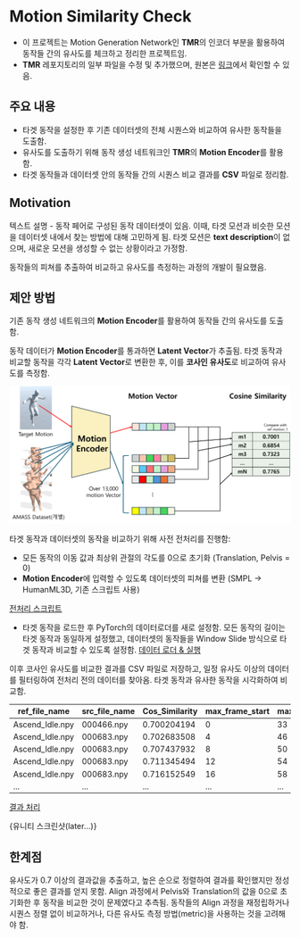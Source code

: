 # Motion Similarity Check

- 이 프로젝트는 Motion Generation Network인 **TMR**의 인코더 부분을 활용하여 동작들 간의 유사도를 체크하고 정리한 프로젝트임.
- **TMR** 레포지토리의 일부 파일을 수정 및 추가했으며, 원본은 [링크]({https://github.com/Mathux/TMR})에서 확인할 수 있음.

## 주요 내용

- 타겟 동작을 설정한 후 기존 데이터셋의 전체 시퀀스와 비교하여 유사한 동작들을 도출함.
- 유사도를 도출하기 위해 동작 생성 네트워크인 **TMR**의 **Motion Encoder**를 활용함.
- 타겟 동작들과 데이터셋 안의 동작들 간의 시퀀스 비교 결과를 **CSV** 파일로 정리함.

## Motivation

텍스트 설명 - 동작 페어로 구성된 동작 데이터셋이 있음. 이때, 타겟 모션과 비슷한 모션을 데이터셋 내에서 찾는 방법에 대해 고민하게 됨. 타겟 모션은 **text description**이 없으며, 새로운 모션을 생성할 수 없는 상황이라고 가정함.

동작들의 피쳐를 추출하여 비교하고 유사도를 측정하는 과정의 개발이 필요했음.

## 제안 방법

기존 동작 생성 네트워크의 **Motion Encoder**를 활용하여 동작들 간의 유사도를 도출함.

동작 데이터가 **Motion Encoder**를 통과하면 **Latent Vector**가 추출됨. 타겟 동작과 비교할 동작을 각각 **Latent Vector**로 변환한 후, 이를 **코사인 유사도**로 비교하여 유사도를 측정함.

![method.png](assets/method.png)

타겟 동작과 데이터셋의 동작을 비교하기 위해 사전 전처리를 진행함:

- 모든 동작의 이동 값과 최상위 관절의 각도를 0으로 초기화 (Translation, Pelvis = 0)
- **Motion Encoder**에 입력할 수 있도록 데이터셋의 피쳐를 변환 (SMPL → HumanML3D, 기존 스크립트 사용)



[전처리 스크립트](https://github.com/JuicyJeong/TMR_jw/blob/master/src/datasets/preprop/identify_pelpos_amass.ipynb)

* 타겟 동작을 로드한 후 PyTorch의 데이터로더를 새로 설정함. 모든 동작의 길이는 타겟 동작과 동일하게 설정했고, 데이터셋의 동작들을 Window Slide 방식으로 타겟 동작과 비교할 수 있도록 설정함.
[데이터 로더 & 실행](https://github.com/JuicyJeong/TMR_jw/blob/master/src/jw_compare_sim_ver2.py)

이후 코사인 유사도를 비교한 결과를 CSV 파일로 저장하고, 일정 유사도 이상의 데이터를 필터링하여 전처리 전의 데이터를 찾아옴. 타겟 동작과 유사한 동작을 시각화하여 비교함.

| ref_file_name    | src_file_name   | Cos_Similarity | max_frame_start | max_frame_end |
|------------------|-----------------|----------------|-----------------|---------------|
| Ascend_Idle.npy  | 000466.npy       | 0.700204194    | 0               | 33            |
| Ascend_Idle.npy  | 000683.npy       | 0.702683508    | 4               | 46            |
| Ascend_Idle.npy  | 000683.npy       | 0.707437932    | 8               | 50            |
| Ascend_Idle.npy  | 000683.npy       | 0.711345494    | 12              | 54            |
| Ascend_Idle.npy  | 000683.npy       | 0.716152549    | 16              | 58            |
| ...              | ...              | ...            | ...             | ...           |


[결과 처리](https://github.com/JuicyJeong/TMR_jw/blob/master/src/datasets/preprop/sim_result.ipynb)

{유니티 스크린샷(later...)}


## 한계점
유사도가 0.7 이상의 결과값을 추출하고, 높은 순으로 정렬하여 결과를 확인했지만 정성적으로 좋은 결과를 얻지 못함.
Align 과정에서 Pelvis와 Translation의 값을 0으로 초기화한 후 동작을 비교한 것이 문제였다고 추측됨.
동작들의 Align 과정을 재정립하거나 시퀀스 정렬 없이 비교하거나, 다른 유사도 측정 방법(metric)을 사용하는 것을 고려해야 함.